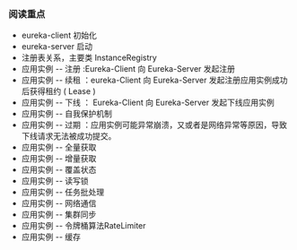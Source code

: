 ### 阅读重点

* eureka-client 初始化
* eureka-server 启动
* 注册表关系，主要类 InstanceRegistry
* 应用实例 -- 注册 :Eureka-Client 向 Eureka-Server 发起注册
* 应用实例 -- 续租 ：eureka-Client 向 Eureka-Server 发起注册应用实例成功后获得租约 ( Lease )
* 应用实例 -- 下线 ： Eureka-Client 向 Eureka-Server 发起下线应用实例
* 应用实例 -- 自我保护机制
* 应用实例 -- 过期 ：应用实例可能异常崩溃，又或者是网络异常等原因，导致下线请求无法被成功提交。
* 应用实例 -- 全量获取
* 应用实例 -- 增量获取
* 应用实例 -- 覆盖状态
* 应用实例 -- 读写锁
* 应用实例 -- 任务批处理
* 应用实例 -- 网络通信
* 应用实例 -- 集群同步
* 应用实例 -- 令牌桶算法RateLimiter
* 应用实例 -- 缓存